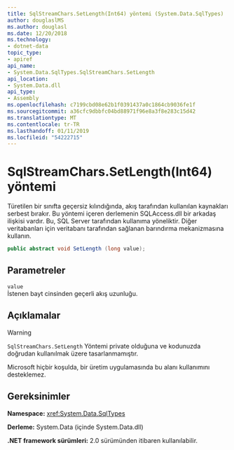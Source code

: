 ```yaml
---
title: SqlStreamChars.SetLength(Int64) yöntemi (System.Data.SqlTypes)
author: douglaslMS
ms.author: douglasl
ms.date: 12/20/2018
ms.technology:
- dotnet-data
topic_type:
- apiref
api_name:
- System.Data.SqlTypes.SqlStreamChars.SetLength
api_location:
- System.Data.dll
api_type:
- Assembly
ms.openlocfilehash: c7199cbd08e62b1f0391437a0c1864cb9036fe1f
ms.sourcegitcommit: a36cfc9dbbfc04bd88971f96e8a3f8e283c15d42
ms.translationtype: MT
ms.contentlocale: tr-TR
ms.lasthandoff: 01/11/2019
ms.locfileid: "54222715"
---
```

# <a name="sqlstreamcharssetlengthint64-method"></a>SqlStreamChars.SetLength(Int64) yöntemi

Türetilen bir sınıfta geçersiz kılındığında, akış tarafından kullanılan kaynakları serbest bırakır. Bu yöntemi içeren derlemenin SQLAccess.dll bir arkadaş ilişkisi vardır. Bu, SQL Server tarafından kullanıma yöneliktir. Diğer veritabanları için veritabanı tarafından sağlanan barındırma mekanizmasına kullanın.

```csharp
public abstract void SetLength (long value);
```

## <a name="parameters"></a>Parametreler

`value`\
İstenen bayt cinsinden geçerli akış uzunluğu.

## <a name="remarks"></a>Açıklamalar

> [!WARNING]
> `SqlStreamChars.SetLength` Yöntemi private olduğuna ve kodunuzda doğrudan kullanılmak üzere tasarlanmamıştır.
>
> Microsoft hiçbir koşulda, bir üretim uygulamasında bu alanı kullanımını desteklemez.

## <a name="requirements"></a>Gereksinimler

**Namespace:** <xref:System.Data.SqlTypes>

**Derleme:** System.Data (içinde System.Data.dll)

**.NET framework sürümleri:** 2.0 sürümünden itibaren kullanılabilir.